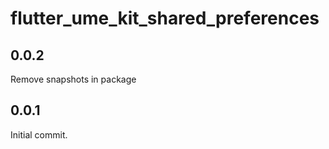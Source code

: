 # flutter_ume_kit_shared_preferences

## 0.0.2

Remove snapshots in package

## 0.0.1

Initial commit.